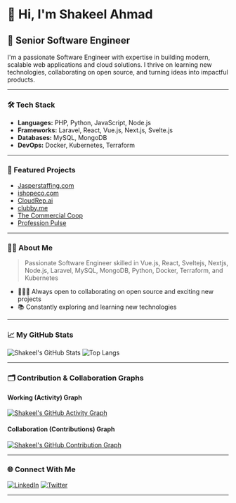 # 👋 Hi, I'm Shakeel Ahmad

## 🚀 Senior Software Engineer

I'm a passionate Software Engineer with expertise in building modern, scalable web applications and cloud solutions. I thrive on learning new technologies, collaborating on open source, and turning ideas into impactful products.

---

### 🛠️ Tech Stack

- **Languages:** PHP, Python, JavaScript, Node.js
- **Frameworks:** Laravel, React, Vue.js, Next.js, Svelte.js
- **Databases:** MySQL, MongoDB
- **DevOps:** Docker, Kubernetes, Terraform

---

### 🌟 Featured Projects

- [Jasperstaffing.com](https://jasperstaffing.com)
- [ishopeco.com](https://ishopeco.com)
- [CloudRep.ai](http://cloudrep.ai)
- [clubby.me](https://clubby.me)
- [The Commercial Coop](https://thecommercialcoop.com)
- [Profession Pulse](https://professionpulse.com)

---

### 👨‍💻 About Me

> Passionate Software Engineer skilled in Vue.js, React, Sveltejs, Nextjs, Node.js, Laravel, MySQL, MongoDB, Python, Docker, Terraform, and Kubernetes

- 🧑‍🤝‍🧑 Always open to collaborating on open source and exciting new projects
- 📚 Constantly exploring and learning new technologies

---

### 📈 My GitHub Stats

![Shakeel's GitHub Stats](https://github-readme-stats.vercel.app/api?username=shakeelbajeeda&show_icons=true&theme=radical)
![Top Langs](https://github-readme-stats.vercel.app/api/top-langs/?username=shakeelbajeeda&layout=compact&theme=radical)

---

### 🗂️ Contribution & Collaboration Graphs

#### Working (Activity) Graph

[![Shakeel's GitHub Activity Graph](https://github-readme-activity-graph.cyclic.app/graph?username=shakeelbajeeda&theme=rogue)](https://github.com/ashutosh00710/github-readme-activity-graph)

#### Collaboration (Contributions) Graph

[![Shakeel's GitHub Contribution Graph](https://github-contributor-stats.vercel.app/api?username=shakeelbajeeda&combine_all_yearly_contributions=true&theme=dark)](https://github.com/LordDashMe/github-contributor-stats)

---

### 🌐 Connect With Me

[![LinkedIn](https://img.shields.io/badge/LinkedIn-blue?logo=linkedin&logoColor=white)](https://www.linkedin.com/in/shakeel-ahmad-416661248)
[![Twitter](https://img.shields.io/badge/Twitter-1DA1F2?logo=twitter&logoColor=white)](https://twitter.com/ShakeelAhmad38)

---

<!--
**shakeelbajeeda/shakeelbajeeda** is a ✨special ✨ repository because its README.md (this file) appears on your GitHub profile.
-->
